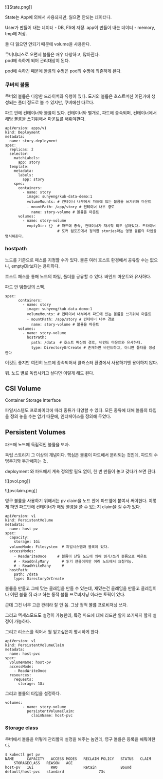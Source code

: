 
![[State.png]]

State는 App에 의해서 사용되지만, 잃으면 안되는 데이터다.

User가 만들어 내는 데이터 - DB, FS에 저장. 
app이 만들어 내는 데이터 - memory, tmp에 저장. 

둘 다 잃으면 안되기 때문에 volume을 사용한다.  

쿠버네티스로 오면서 볼륨은 매우 다양하고, 많아진다.  
pod에 속하게 되어 관리대상이 된다. 

pod에 속하긴 때문에 볼륨의 수명은 pod의 수명에 의존하게 된다. 


### 쿠버의 볼륨

쿠버의 볼륨은 다양한 드라이버와 유형이 있다. 도커의 볼륨은 호스트머신 어딘가에 생성되는 폴더 정도로 볼 수 있지만, 쿠버에선 다르다. 

파드 안에 컨테이너와 볼륨이 있다. 컨테이너와 별개로, 파드에 종속되며, 컨테이너에서 해당 볼륨을 쓰기위해서 마운트를 해줘야한다. 

```
apiVersion: apps/v1
kind: Deployment
metadata:
  name: story-deployment
spec:
  replicas: 2
  selector:
    matchLabels:
      app: story
  template:
    metadata:
      labels:
        app: story
    spec:
      containers:
        - name: story
          image: suhyeng/kub-data-demo:1
          volumeMounts: # 컨테이너 내부에서 파드에 있는 볼륨을 쓰기위해 마운트
          - mountPath: /app/story # 컨테이너 내부 경로
            name: story-volume # 볼륨을 마운트
      volumes:
        - name: story-volume
          emptyDir: {}  # 파드에 종속, 컨테이너가 재시작 되도 살아있다. 드라이버
                        # 도커 컴포즈에서 정의한 stories라는 명명 볼륨의 타입을 명시해준다.
```


### hostpath

노드를 기준으로 패스를 지정할 수가 있다.  물론 여러 호스트 환경에서 공유할 수는 없으나, emptyDir보다는 용이하다. 

호스트 패스를 통해 노드의 파일, 폴더를 공유할 수 있다.  바인드 마운트와 유사하다. 


파드 안 템플릿의 스펙.
```
spec:
      containers:
        - name: story
          image: suhyeng/kub-data-demo:1
          volumeMounts: # 컨테이너 내부에서 파드에 있는 볼륨을 쓰기위해 마운트
          - mountPath: /app/story # 컨테이너 내부 경로
            name: story-volume # 볼륨을 마운트
      volumes:
        - name: story-volume
          hostPath:
            path: /data  # 호스트 머신의 경로, 바인드 마운트와 유사하다.
            type: DirectoryOrCreate # 존재하면 바인드하고, 아니면 폴더를 생성한다
```

이것도 좋지만 여전히 노드에 종속되어서 클러스터 환경에서 사용하기엔 용이하지 않다.

뭐. 노드 별로 독립시키고 싶다면 이렇게 해도 된다.

## CSI Volume

Container Storage Interface

파일시스템도 프로바이더에 따라 종류가 다양할 수 있다. 모든 종류에 대해 볼륨의 타입을 정의 놓을 수는 없기 때문에, 인터페이스를 정의해 두었다. 


## Persistent Volumes 

파드에 노드에 독립적인 볼륨을 보자.  

독립 스토리지 그 이상의 개념이다. 
핵심은 볼륨이 파드에서 분리되는 것인데,  파드의 수명주기와 무관해지는 것.

deployment 와 파드에서 계속 정의할 필요 없이, 한 번 만들어 놓고 갖다가 쓰면 된다. 

![[pvol.png]]


![[pvclaim.png]]

영구 볼륨을 사용하기 위해서는 pv claim을 노드 안에 파드옆에 붙여서 써야한다. 이렇게 하면 파드안에 컨테이너가 해당 볼륨을 쓸 수 있는지 claim을 걸 수가 있다.

```
apiVersion: v1
kind: PersistentVolume
metadata:
  name: host-pv
spec:
  capacity:
    storage: 1Gi
  volumeMode: Filesystem  # 파일시스템과 블록이 있다.
  accessModes:
    - ReadWriteOnce     # 볼륨이 단일 노드에 의해 읽기/쓰기 볼륨으로 마운트
    # - ReadOnlyMany      # 읽기 전용이지만 여러 노드에서 요청가능.
    # - ReadWriteMany     #
  hostPath:
    path: /data
    type: DirectoryOrCreate
```

볼륨을 만들고 그에 맞는 클래임을 만들 수 있는데, 재밌는건 클레임을 만들고 클레임이 나 어떤 볼륨 줘 라고 하는 동적 볼륨 프로비저닝 이라는 토픽이 있다. 

근데 그건 너무 고급 관리라 잘 안 씀. 그냥 정적 볼륨 프로비저닝 쓰자. 

그리고 엑세스모드도 설정이 가능한데, 특정 파드에 대해 리드만 할지 쓰기까지 할지 설정이 가능하다. 

그리고 리소스를 적어서 뭘 얻고싶은지 명시하게 한다.

```
apiVersion: v1
kind: PersistentVolumeClaim
metadata:
  name: host-pvc
spec:
  volumeName: host-pv
  accessMode:
    - ReadWriteOnce
  resources:
    requests:
      storage: 1Gi
```

그리고 볼륨의 타입을 설정하다.

```
volumes:
        - name: story-volume
          persistentVolumeClaim:
            claimName: host-pvc
```

### Storage class

쿠버에서 볼륨을 어떻게 관리할지 설정을 해주는 놈인데, 영구 볼륨은 등록을 해줘야한다. 



```
$ kubectl get pv
NAME      CAPACITY   ACCESS MODES   RECLAIM POLICY   STATUS   CLAIM
    STORAGECLASS   REASON   AGE
host-pv   1Gi        RWO            Retain           Bound    default/host-pvc   standard                73s

```